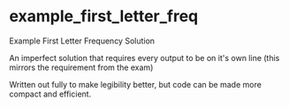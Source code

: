 # example_first_letter_freq
Example First Letter Frequency Solution

An imperfect solution that requires every output to be on it's own line (this mirrors the requirement from the exam)

Written out fully to make legibility better, but code can be made more compact and efficient.
